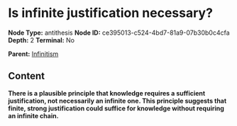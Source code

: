 # Is infinite justification necessary?

**Node Type:** antithesis
**Node ID:** ce395013-c524-4bd7-81a9-07b30b0c4cfa
**Depth:** 2
**Terminal:** No

**Parent:** [Infinitism](infinitism.md)

## Content

**There is a plausible principle that knowledge requires a sufficient justification, not necessarily an infinite one. This principle suggests that finite, strong justification could suffice for knowledge without requiring an infinite chain.**
